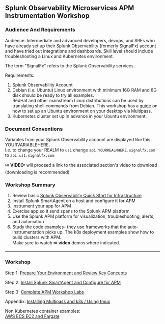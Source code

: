 ## Splunk Observability Microservices APM Instrumentation Workshop

### Audience And Requirements

Audience: Intermediate and advanced developers, devops, and SREs who have already set up their Splunk Observability (formerly SignalFx) account and have tried out integrations and dashboards. Skill level should include troubleshooting a Linux and Kubernetes environment.

The term "SignalFx" refers to the Splunk Observability services.

Requirements:   
1. Splunk Observability Account
2. Debian (i.e. Ubuntu) Linux environment with minimum 16G RAM and 8G disk should be ready to try all examples.  
RedHat and other mainstream Linux distributions can be used by translating shell commands from Debian.
This workshop has a [guide](./workshop-steps/1-prep.md) on how to set up an Ubuntu environment on your desktop via Multipass.
3. Kubernetes cluster set up in advance in your Ubuntu environment.

### Document Conventions

Variables from your Splunk Observability account are displayed like this: YOURVARIABLEHERE.   
I.e. to change your REALM to `us1` change `api.YOURREALMHERE.signalfx.com` to `api.us1.signalfx.com`  

:play_or_pause_button: **VIDEO:** will proceed a link to the associated section's video to download (downloading is recommended)

### Workshop Summary

1. Review basic [Splunk Observability Quick Start for Infrastructure](https://docs.signalfx.com/en/latest/getting-started/quick-start.html)  
2. Install Splunk SmartAgent on a host and configure it for APM
3. Instrument your app for APM
4. Exercise app so it send spans to the Splunk APM platform
5. Use the Splunk APM platform for visualization, troubleshooting, alerts, and automation
6. Study the code examples- they use frameworks that the auto-instrumentation picks up. The k8s deployment examples show how to build clusters with APM.  
   Make sure to watch :play_or_pause_button: **video** demos where indicated.

***

### Workshop

Step 1: [Prepare Your Environment and Review Key Concepts](./workshop-steps/1-prep.md)  

Step 2: [Install Splunk SmartAgent and Configure for APM](./workshop-steps/2-smartagent.md)  

Step 3: [Complete APM Workshop Labs](./workshop-steps/3-workshop-labs.md)  

Appendix: [Installing Multipass and k3s / Using tmux](./workshop-steps/4-appendix.md)

Non Kubernetes container examples:  
[AWS ECS EC2 and Fargate ](misc)

